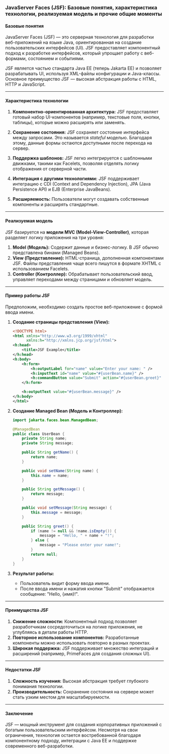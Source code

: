 ### JavaServer Faces (JSF): Базовые понятия, характеристика технологии, реализуемая модель и прочие общие моменты

#### **Базовые понятия**
JavaServer Faces (JSF) — это серверная технология для разработки веб-приложений на языке Java, ориентированная на создание пользовательских интерфейсов (UI). JSF предоставляет компонентный подход к разработке интерфейсов, который упрощает работу с веб-формами, состоянием и событиями.

JSF является частью стандарта Java EE (теперь Jakarta EE) и позволяет разрабатывать UI, используя XML-файлы конфигурации и Java-классы. Основное преимущество JSF — высокая абстракция работы с HTML, HTTP и JavaScript.

---

#### **Характеристика технологии**
1. **Компонентно-ориентированная архитектура:**
   JSF предоставляет готовый набор UI-компонентов (например, текстовые поля, кнопки, таблицы), которые можно расширять или заменять.

2. **Сохранение состояния:**
   JSF сохраняет состояние интерфейса между запросами. Это называется *stateful* моделью. Благодаря этому, данные формы остаются доступными после перехода на сервер.

3. **Поддержка шаблонов:**
   JSF легко интегрируется с шаблонными движками, такими как Facelets, позволяя отделять логику отображения от серверной части.

4. **Интеграция с другими технологиями:**
   JSF поддерживает интеграцию с CDI (Context and Dependency Injection), JPA (Java Persistence API) и EJB (Enterprise JavaBeans).

5. **Расширяемость:**
   Пользователи могут создавать собственные компоненты и расширять стандартные.

---

#### **Реализуемая модель**
JSF базируется на **модели MVC (Model-View-Controller)**, которая разделяет логику приложения на три уровня:
1. **Model (Модель):** Содержит данные и бизнес-логику. В JSF обычно представлена бинами (Managed Beans).
2. **View (Представление):** HTML-страница, дополненная компонентами JSF. Файлы представления чаще всего пишутся в формате XHTML с использованием Facelets.
3. **Controller (Контроллер):** Обрабатывает пользовательский ввод, управляет переходами между страницами и обновляет модель.

---

#### **Пример работы JSF**
Предположим, необходимо создать простое веб-приложение с формой ввода имени.

1. **Создание страницы представления (View):**
   ```xml
   <!DOCTYPE html>
   <html xmlns="http://www.w3.org/1999/xhtml"
         xmlns:h="http://xmlns.jcp.org/jsf/html">
   <h:head>
       <title>JSF Example</title>
   </h:head>
   <h:body>
       <h:form>
           <h:outputLabel for="name" value="Enter your name: " />
           <h:inputText id="name" value="#{userBean.name}" />
           <h:commandButton value="Submit" action="#{userBean.greet}" />
       </h:form>

       <h:outputText value="#{userBean.message}" />
   </h:body>
   </html>
   ```

2. **Создание Managed Bean (Модель и Контроллер):**
   ```java
   import jakarta.faces.bean.ManagedBean;

   @ManagedBean
   public class UserBean {
       private String name;
       private String message;

       public String getName() {
           return name;
       }

       public void setName(String name) {
           this.name = name;
       }

       public String getMessage() {
           return message;
       }

       public void setMessage(String message) {
           this.message = message;
       }

       public String greet() {
           if (name != null && !name.isEmpty()) {
               message = "Hello, " + name + "!";
           } else {
               message = "Please enter your name!";
           }
           return null;
       }
   }
   ```

3. **Результат работы:**
   - Пользователь видит форму ввода имени.
   - После ввода имени и нажатия кнопки "Submit" отображается сообщение: "Hello, {имя}!".

---

#### **Преимущества JSF**
1. **Снижение сложности:** Компонентный подход позволяет разработчикам сосредоточиться на логике приложения, не углубляясь в детали работы HTTP.
2. **Повторное использование компонентов:** Разработанные компоненты можно использовать повторно в разных проектах.
3. **Широкая поддержка:** JSF поддерживает множество интеграций и расширений (например, PrimeFaces для создания сложных UI).

---

#### **Недостатки JSF**
1. **Сложность изучения:** Высокая абстракция требует глубокого понимания технологии.
2. **Производительность:** Сохранение состояния на сервере может стать узким местом для масштабируемости.

---

#### **Заключение**
JSF — мощный инструмент для создания корпоративных приложений с богатым пользовательским интерфейсом. Несмотря на свои ограничения, технология остается востребованной благодаря компонентному подходу, интеграции с Java EE и поддержке современного веб-разработки.
